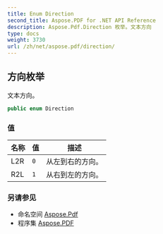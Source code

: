```yaml
---
title: Enum Direction
second_title: Aspose.PDF for .NET API Reference
description: Aspose.Pdf.Direction 枚举。文本方向
type: docs
weight: 3730
url: /zh/net/aspose.pdf/direction/
---
```

## 方向枚举

文本方向。

```csharp
public enum Direction
```

### 值

| 名称 | 值 | 描述 |
| --- | --- | --- |
| L2R | `0` | 从左到右的方向。 |
| R2L | `1` | 从右到左的方向。 |

### 另请参见

* 命名空间 [Aspose.Pdf](../../aspose.pdf/)
* 程序集 [Aspose.PDF](../../)
